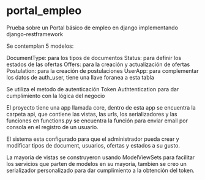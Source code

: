 # portal_empleo
Prueba sobre un Portal básico de empleo en django implementando django-restframework

Se contemplan 5 modelos:

DocumentType: para los tipos de documentos
Status: para definir los estados de las ofertas
Offers: para la creación y actualización de ofertas
Postulation: para la creación de postulaciones
UserApp: para complementar los datos de auth_user, tiene una llave foranea a esta tabla

Se utiliza el metodo de autenticación Token Authtentication para dar cumplimiento con la lógica del negocio

El proyecto tiene una app llamada core, dentro de esta app se encuentra la carpeta api, que contiene las vistas, las urls, los serializadores y las funciones
en functions.py se encuentra la función para enviar email por consola en el registro de un usuario.

El sistema esta configurado para que el administrador pueda crear y modificar tipos de document, usuarios, ofertas y estados a su gusto.

La mayoría de vistas se construyeron usando ModelViewSets para facilitar los servicios que parten de modelos en su mayoría, tambien se creo un serializador personalizado para dar cumplimiento a la obtención del token.
